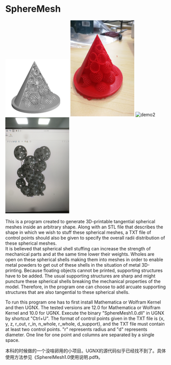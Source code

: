 # SphereMesh
<img src="https://github.com/luohaoyuan0420-w/SphereMesh/blob/main/demo1.png" alt="demo1" height="180px" width="200"></img>
<img src="https://github.com/luohaoyuan0420-w/SphereMesh/blob/main/demo1-printed.jpg" alt="demo1-printed" height="300px" width="200"></img>
<img src="https://github.com/luohaoyuan0420-w/SphereMesh/blob/main/demo2.jpg" alt="demo2" height="300px" width="200"></img>
<img src="https://github.com/luohaoyuan0420-w/SphereMesh/blob/main/demo3.jpg" alt="demo3" height="300px" width="200"></img>

This is a program created to generate 3D-printable tangential spherical meshes inside an arbitrary shape. Along with an STL file that describes the shape in which we wish to stuff these spherical meshes, a TXT file of control points should also be given to specify the overall radii distribution of these spherical meshes.   
It is believed that spherical shell stuffing can increase the strength of mechanical parts and at the same time lower their weights. Wholes are open on these spherical shells making them into meshes in order to enable metal powders to get out of these shells in the situation of metal 3D-printing. Because floating objects cannot be printed, supporting structures have to be added. The usual supporting structures are sharp and might puncture these spherical shells breaking the mechanical properties of the model. Therefore, in the program one can choose to add arcuate supporting structures that are also tangential to these spherical shells.   

To run this program one has to first install Mathematica or Wolfram Kernel and then UGNX. The tested versions are 12.0 for Mathematica or Wolfram Kernel and 10.0 for UGNX. Execute the binary "SphereMesh1.0.dll" in UGNX by shortcut "Ctrl+U". The format of control points given in the TXT file is {x, y, z, r_out, r_in, n_whole, r_whole, d_support}, and the TXT file must contain at least two control points. "r" represents radius and "d" represents diameter. One line for one point and columns are separated by a single space. 

本科的时候做的一个没啥卵用的小项目。UGNX的源代码似乎已经找不到了。具体使用方法参见《SpherelMesh1.0使用说明.pdf》。
